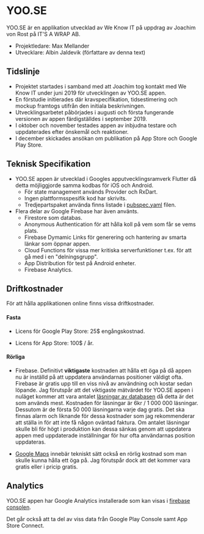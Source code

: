 # YOO.SE

YOO.SE är en applikation utvecklad av We Know IT på uppdrag av Joachim von Rost på IT'S A WRAP AB.

* Projektledare: Max Mellander
* Utvecklare: Albin Jaldevik (författare av denna text)

## Tidslinje
* Projektet startades i samband med att Joachim tog kontakt med We Know IT under juni 2019 för utvecklingen av YOO.SE appen.
* En förstudie initierades där kravspecifikation, tidsestimering och mockup framtogs utifrån den initiala beskrivningen.
* Utvecklingsarbetet påbörjades i augusti och första fungerande versionen av appen
färdigställdes i september 2019.
* I oktober och november testades appen av inbjudna testare och uppdaterades efter önskemål och reaktioner.
* I december skickades ansökan om publikation på App Store och Google Play Store.

## Teknisk Specifikation
* YOO.SE appen är utvecklad i Googles apputvecklingsramverk Flutter då detta möjliggjorde samma kodbas för iOS och Android.
    * För state management används Provider och RxDart.
    * Ingen plattformsspesifik kod har skrivits.
    * Tredjepartspaket använda finns listade i [pubspec.yaml](pubspec.yaml) filen.
* Flera delar av Google Firebase har även använts.
    * Firestore som databas.
    * Anonymous Authentication för att hålla koll på vem som får se vems plats.
    * Firebase Dymamic Links för generering och hantering av smarta länkar som öppnar appen.
    * Cloud Functions för vissa mer kritiska serverfunktioner t.ex. för att gå med i en "delningsgrupp".
    * App Distribution för test på Android enheter.
    * Firebase Analytics.

## Driftkostnader
För att hålla applikationen online finns vissa driftkostnader.

#### Fasta
* Licens för Google Play Store: 25$ engångskostnad.

* Licens för App Store: 100$ / år.

#### Rörliga
* Firebase. Definitivt __viktigaste__ kostnaden att hålla ett öga på då appen nu är inställd
på att uppdatera användarnas positioner väldigt ofta. Firebase är gratis upp till en viss nivå av användning
och kostar sedan löpande. Jag förutspår att det viktigaste mätvärdet för YOO.SE appen i nuläget kommer att vara
antalet [läsningar av databasen](https://console.firebase.google.com/u/0/project/yoose-70566/database/firestore/usage/last-24h/reads) då detta är det som används mest. Kostnaden för läsningar är 6kr / 1 000 000 läsningar.
Dessutom är de första 50 000 läsningarna varje dag gratis. Det ska finnas alarm och liknande för dessa kostnader som jag
rekommenderar att ställa in för att inte få någon oväntad faktura. Om antalet läsningar skulle bli för högt i produktion kan
dessa sänkas genom att uppdatera appen med uppdaterade inställningar för hur ofta användarnas position uppdateras.

* [Google Maps](https://console.cloud.google.com/google/maps-apis/overview?project=yoose-70566&folder=&organizationId=) innebär tekniskt sätt också en rörlig kostnad som man skulle kunna hålla ett öga på. Jag förutspår dock
att det kommer vara gratis eller i pricip gratis.

## Analytics
YOO.SE appen har Google Analytics installerade som kan visas i [firebase consolen](https://console.firebase.google.com/u/0/project/yoose-70566/analytics/app/android:yoo.se.yoo_se/overview).

Det går också att ta del av viss data från Google Play Console samt App Store Connect.